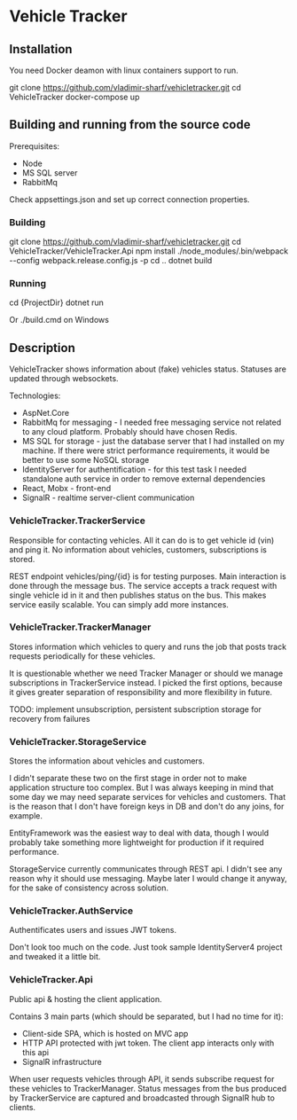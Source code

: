 # Vehicle Tracker

## Installation

You need Docker deamon with linux containers support to run.

git clone https://github.com/vladimir-sharf/vehicletracker.git
cd VehicleTracker
docker-compose up

## Building and running from the source code

Prerequisites: 
* Node
* MS SQL server 
* RabbitMq

Check appsettings.json and set up correct connection properties.

### Building

git clone https://github.com/vladimir-sharf/vehicletracker.git
cd VehicleTracker/VehicleTracker.Api
npm install
./node_modules/.bin/webpack --config webpack.release.config.js -p
cd ..
dotnet build

### Running

cd {ProjectDir}
dotnet run

Or
./build.cmd
on Windows



## Description

VehicleTracker shows information about (fake) vehicles status. Statuses are updated through websockets.

Technologies:
* AspNet.Core
* RabbitMq for messaging - I needed free messaging service not related to any cloud platform. Probably should have chosen Redis.
* MS SQL for storage - just the database server that I had installed on my machine. If there were strict performance requirements, it would be better to use some NoSQL storage
* IdentityServer for authentification - for this test task I needed standalone auth service in order to remove external dependencies
* React, Mobx - front-end
* SignalR - realtime server-client communication

### VehicleTracker.TrackerService

Responsible for contacting vehicles. All it can do is to get vehicle id (vin) and ping it. No information about vehicles, customers, subscriptions is stored.

REST endpoint vehicles/ping/{id} is for testing purposes. Main interaction is done through the message bus. The service accepts a track request with single vehicle id in it and then publishes status on the bus. This makes service easily scalable. You can simply add more instances.

### VehicleTracker.TrackerManager

Stores information which vehicles to query and runs the job that posts track requests periodically for these vehicles.

It is questionable whether we need Tracker Manager or should we manage subscriptions in TrackerService instead. I picked the first options, because it gives greater separation of responsibility and more flexibility in future.

TODO: implement unsubscription, persistent subscription storage for recovery from failures

### VehicleTracker.StorageService

Stores the information about vehicles and customers. 

I didn't separate these two on the first stage in order not to make application structure too complex. But I was always keeping in mind that some day we may need separate services for vehicles and customers. That is the reason that I don't have foreign keys in DB and don't do any joins, for example.

EntityFramework was the easiest way to deal with data, though I would probably take something more lightweight for production if it required performance.

StorageService currently communicates through REST api. I didn't see any reason why it should use messaging. Maybe later I would change it anyway, for the sake of consistency across solution.

### VehicleTracker.AuthService

Authentificates users and issues JWT tokens.

Don't look too much on the code. Just took sample IdentityServer4 project and tweaked it a little bit.

### VehicleTracker.Api

Public api & hosting the client application.

Contains 3 main parts (which should be separated, but I had no time for it):
- Client-side SPA, which is hosted on MVC app
- HTTP API protected with jwt token. The client app interacts only with this api
- SignalR infrastructure

When user requests vehicles through API, it sends subscribe request for these vehicles to TrackerManager. 
Status messages from the bus produced by TrackerService are captured and broadcasted through SignalR hub to clients.
